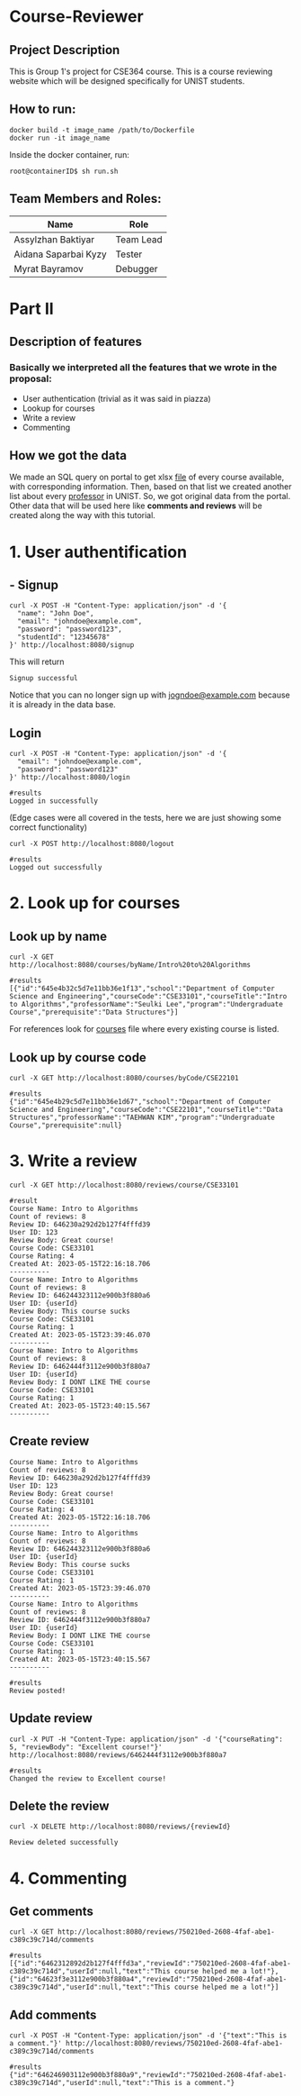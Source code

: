 # Course-Reviewer

## Project Description

This is Group 1's project for CSE364 course. This is a course reviewing website which will be designed specifically for UNIST students.

## How to run:

```
docker build -t image_name /path/to/Dockerfile
docker run -it image_name
```

Inside the docker container, run:

```
root@containerID$ sh run.sh
```

## Team Members and Roles:

| Name                 | Role      |
| -------------------- | --------- |
| Assylzhan Baktiyar   | Team Lead |
| Aidana Saparbai Kyzy | Tester    |
| Myrat Bayramov       | Debugger  |

# Part II

## Description of features
### Basically we interpreted all the features that we wrote in the proposal: 
-  User authentication (trivial as it was said in piazza)
-  Lookup for courses 
-  Write a review
-  Commenting

## How we got the data
We made an SQL query on portal to get xlsx  [file](/data/courses.csv) of every course available, with corresponding information. 
Then, based on that list we created another list about every [professor](/data/professors.csv) in UNIST. So, we got original data from the portal. Other data that will be used here like **comments and reviews** will be created along the way with this tutorial. 
# 1. User  authentification 
## - Signup
```
curl -X POST -H "Content-Type: application/json" -d '{
  "name": "John Doe",
  "email": "johndoe@example.com",
  "password": "password123",
  "studentId": "12345678"
}' http://localhost:8080/signup
```

This will return 

```
Signup successful
```
Notice that you can no longer sign up with jogndoe@example.com because it is already in the data base. 
##  Login
```
curl -X POST -H "Content-Type: application/json" -d '{
  "email": "johndoe@example.com",
  "password": "password123"
}' http://localhost:8080/login
```
```
#results
Logged in successfully
```
(Edge cases were all covered in the tests, here we are just showing some correct functionality)

```
curl -X POST http://localhost:8080/logout
```
```
#results
Logged out successfully
```

# 2. Look up for courses
## Look up by name
```
curl -X GET http://localhost:8080/courses/byName/Intro%20to%20Algorithms
```
```
#results 
[{"id":"645e4b32c5d7e11bb36e1f13","school":"Department of Computer Science and Engineering","courseCode":"CSE33101","courseTitle":"Intro to Algorithms","professorName":"Seulki Lee","program":"Undergraduate Course","prerequisite":"Data Structures"}]
```
For references look for [courses](data/courses.csv) file where every existing course is listed. 

## Look up by course code
```
curl -X GET http://localhost:8080/courses/byCode/CSE22101
```
```
#results 
{"id":"645e4b29c5d7e11bb36e1d67","school":"Department of Computer Science and Engineering","courseCode":"CSE22101","courseTitle":"Data Structures","professorName":"TAEHWAN KIM","program":"Undergraduate Course","prerequisite":null}
```
# 3. Write a review
```
curl -X GET http://localhost:8080/reviews/course/CSE33101
```
```
#result
Course Name: Intro to Algorithms
Count of reviews: 8
Review ID: 646230a292d2b127f4fffd39
User ID: 123
Review Body: Great course!
Course Code: CSE33101
Course Rating: 4
Created At: 2023-05-15T22:16:18.706
----------
Course Name: Intro to Algorithms
Count of reviews: 8
Review ID: 646244323112e900b3f880a6
User ID: {userId}
Review Body: This course sucks
Course Code: CSE33101
Course Rating: 1
Created At: 2023-05-15T23:39:46.070
----------
Course Name: Intro to Algorithms
Count of reviews: 8
Review ID: 6462444f3112e900b3f880a7
User ID: {userId}
Review Body: I DONT LIKE THE course
Course Code: CSE33101
Course Rating: 1
Created At: 2023-05-15T23:40:15.567
----------
```

## Create review
```
Course Name: Intro to Algorithms
Count of reviews: 8
Review ID: 646230a292d2b127f4fffd39
User ID: 123
Review Body: Great course!
Course Code: CSE33101
Course Rating: 4
Created At: 2023-05-15T22:16:18.706
----------
Course Name: Intro to Algorithms
Count of reviews: 8
Review ID: 646244323112e900b3f880a6
User ID: {userId}
Review Body: This course sucks
Course Code: CSE33101
Course Rating: 1
Created At: 2023-05-15T23:39:46.070
----------
Course Name: Intro to Algorithms
Count of reviews: 8
Review ID: 6462444f3112e900b3f880a7
User ID: {userId}
Review Body: I DONT LIKE THE course
Course Code: CSE33101
Course Rating: 1
Created At: 2023-05-15T23:40:15.567
----------
```
```
#results 
Review posted!
```

## Update review
```
curl -X PUT -H "Content-Type: application/json" -d '{"courseRating": 5, "reviewBody": "Excellent course!"}' http://localhost:8080/reviews/6462444f3112e900b3f880a7
```
```
#results
Changed the review to Excellent course!
```

## Delete the review
```
curl -X DELETE http://localhost:8080/reviews/{reviewId}
```
```
Review deleted successfully
```
# 4. Commenting
## Get comments
```
curl -X GET http://localhost:8080/reviews/750210ed-2608-4faf-abe1-c389c39c714d/comments
```
```
#results 
[{"id":"6462312892d2b127f4fffd3a","reviewId":"750210ed-2608-4faf-abe1-c389c39c714d","userId":null,"text":"This course helped me a lot!"},{"id":"64623f3e3112e900b3f880a4","reviewId":"750210ed-2608-4faf-abe1-c389c39c714d","userId":null,"text":"This course helped me a lot!"}]
```
## Add comments
```
curl -X POST -H "Content-Type: application/json" -d '{"text":"This is a comment."}' http://localhost:8080/reviews/750210ed-2608-4faf-abe1-c389c39c714d/comments
```
```
#results 
{"id":"646246903112e900b3f880a9","reviewId":"750210ed-2608-4faf-abe1-c389c39c714d","userId":null,"text":"This is a comment."}
```




